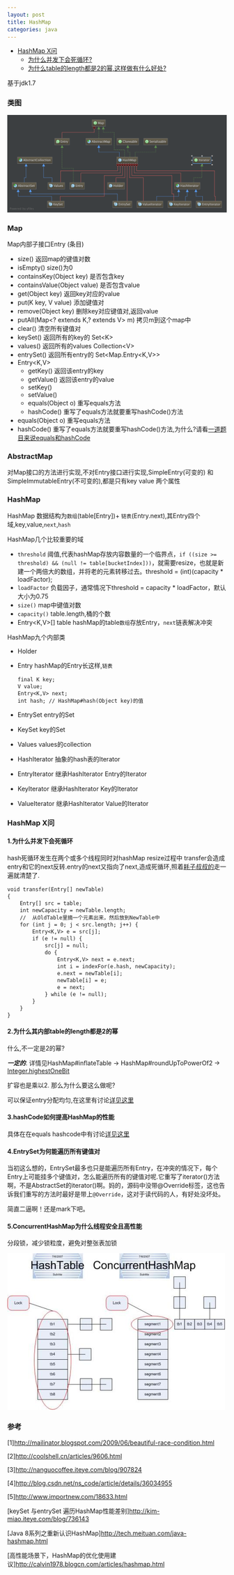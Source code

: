 ```yaml
---
layout: post
title: HashMap
categories: java
---
```






*   [HashMap X问](#qAnda)
    *   [为什么并发下会死循环?](#infiniteLoop)
    *   [为什么table的length都是2的幂,这样做有什么好处?](#table_length)
    
    
    


基于jdk1.7

### 类图 

![map类图](/images/java/map.png)

### Map

Map内部子接口Entry (条目)

*   size() 返回map的键值对数
*   isEmpty() size()为0
*   containsKey(Object key) 是否包含key
*   containsValue(Object value) 是否包含value
*   get(Object key) 返回key对应的value
*   put(K key, V value) 添加键值对
*   remove(Object key) 删除key对应键值对,返回value
*   putAll(Map\<? extends K,? extends V\> m) 拷贝m到这个map中
*   clear() 清空所有键值对
*   keySet() 返回所有的key的 Set\<K\>
*   values() 返回所有的values Collection\<V\>
*   entrySet() 返回所有entry的 Set\<Map.Entry\<K,V\>\>
*   Entry<K,V>
    *   getKey() 返回该entry的key
    *   getValue()  返回该entry的value
    *   setKey()
    *   setValue()
    *   equals(Object o) 重写equals方法
    *   hashCode() 重写了equals方法就要重写hashCode()方法
*   equals(Object o) 重写equals方法
*   hashCode() 重写了equals方法就要重写hashCode()方法,为什么?请看[一道题目来说equals和hashCode](/2016/03/12/equals_hashcode_eg)

### AbstractMap

对Map接口的方法进行实现,不对Entry接口进行实现,SimpleEntry(可变的) 和 SimpleImmutableEntry(不可变的),都是只有key value 两个属性

### HashMap

HashMap 数据结构为`数组`(table\[Entry\])+ `链表`(Entry.next),其Entry四个域,key,value,`next`,`hash`

HashMap几个比较重要的域

*   `threshold` 阈值,代表hashMap存放内容数量的一个临界点，`if ((size >= threshold) && (null != table[bucketIndex]))`，就需要resize，也就是新建一个两倍大的数组，并将老的元素转移过去。threshold = (int)(capacity * loadFactor);
*   `loadFactor` 负载因子，通常情况下threshold = capacity * loadFactor，默认大小为0.75
*   `size()` map中键值对数
*   `capacity()` table.length,桶的个数
*   Entry<K,V>[] table  hashMap的table`数组`存放Entry，`next`链表解决冲突

HashMap九个内部类

*   Holder
*   Entry hashMap的Entry长这样,`链表`

        final K key;
        V value;
        Entry<K,V> next;
        int hash; // HashMap#hash(Object key)的值
*   EntrySet entry的Set
*   KeySet key的Set
*   Values values的collection
*   HashIterator 抽象的hash表的Iterator
*   EntryIterator 继承HashIterator Entry的Iterator
*   KeyIterator 继承HashIterator Key的Iterator
*   ValueIterator 继承HashIterator Value的Iterator

### HashMap X问 

#### 1.为什么并发下会死循环 

hash死循环发生在两个或多个线程同时对hashMap resize过程中 transfer会造成entry和它的next反转.entry的next又指向了next,造成死循环,照着[耗子叔叔的](http://coolshell.cn/articles/9606.html)走一遍就清楚了.

    void transfer(Entry[] newTable)
    {
        Entry[] src = table;
        int newCapacity = newTable.length;
        //  从OldTable里摘一个元素出来，然后放到NewTable中
        for (int j = 0; j < src.length; j++) {
            Entry<K,V> e = src[j];
            if (e != null) {
                src[j] = null;
                do {
                    Entry<K,V> next = e.next;
                    int i = indexFor(e.hash, newCapacity);
                    e.next = newTable[i];
                    newTable[i] = e;
                    e = next;
                } while (e != null);
            }
        }
    }

#### 2.为什么其内部table的length都是2的幂 

什么,不一定是2的幂?

***一定的***. 详情见HashMap#inflateTable  -> HashMap#roundUpToPowerOf2 ->  [Integer.highestOneBit](/2016/03/07/Integer)

扩容也是乘以2. 那么为什么要这么做呢?

可以保证entry分配均匀,在这里有讨论[详见这里](/2016/03/12/equals_hashcode_eg#indexFor)

#### 3.hashCode如何提高HashMap的性能 

具体在在equals hashcode中有讨论[详见这里](/2016/03/10/equals_hashcode#hashCode_hash_based)

#### 4.EntrySet为何能遍历所有键值对 

当初这么想的，EntrySet最多也只是能遍历所有Entry，在冲突的情况下，每个Entry上可能挂多个键值对，怎么能遍历所有的键值对呢.它重写了iterator()方法啊，不是AbstractSet的iterator()啊。妈的，源码中没带@Override标签，这也告诉我们重写的方法时最好是带上`@Override`，这对于读代码的人，有好处没坏处。

简直二逼啊！还是mark下吧。

#### 5.ConcurrentHashMap为什么线程安全且高性能 

分段锁，减少锁粒度，避免对整张表加锁

![ConcurrentHashMap](/images/java/concurrent_hashmap.jpg)

### 参考

[1]<http://mailinator.blogspot.com/2009/06/beautiful-race-condition.html>

[2]<http://coolshell.cn/articles/9606.html>

[3]<http://nanguocoffee.iteye.com/blog/907824>

[4]<http://blog.csdn.net/ns_code/article/details/36034955>

[5]<http://www.importnew.com/18633.html>

[keySet 与entrySet 遍历HashMap性能差别]<http://kim-miao.iteye.com/blog/736143>

[Java 8系列之重新认识HashMap]<http://tech.meituan.com/java-hashmap.html>

[高性能场景下，HashMap的优化使用建议]<http://calvin1978.blogcn.com/articles/hashmap.html>
